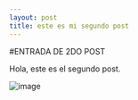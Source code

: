 ```yaml
--- 
layout: post
title: este es mi segundo post
---
```


#ENTRADA DE 2DO POST

Hola, este es el segundo post.

![image](https://user-images.githubusercontent.com/118776444/203182438-e8bffe44-b0bd-4fc0-bcdb-de73364656f2.png)

